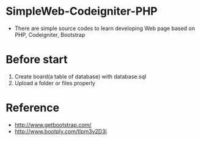 # SimpleWeb-Codeigniter-PHP
- There are simple source codes to learn developing Web page based on PHP, Codeigniter, Bootstrap

# Before start
1. Create board(a table of database) with database.sql
2. Upload a folder or files properly

# Reference
- http://www.getbootstrap.com/
- http://www.bootply.com/tlpm3v2D3i
